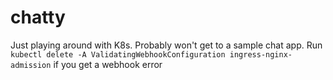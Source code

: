 # chatty

Just playing around with K8s. Probably won't get to a sample chat app.
Run `kubectl delete -A ValidatingWebhookConfiguration ingress-nginx-admission` if you get a webhook error